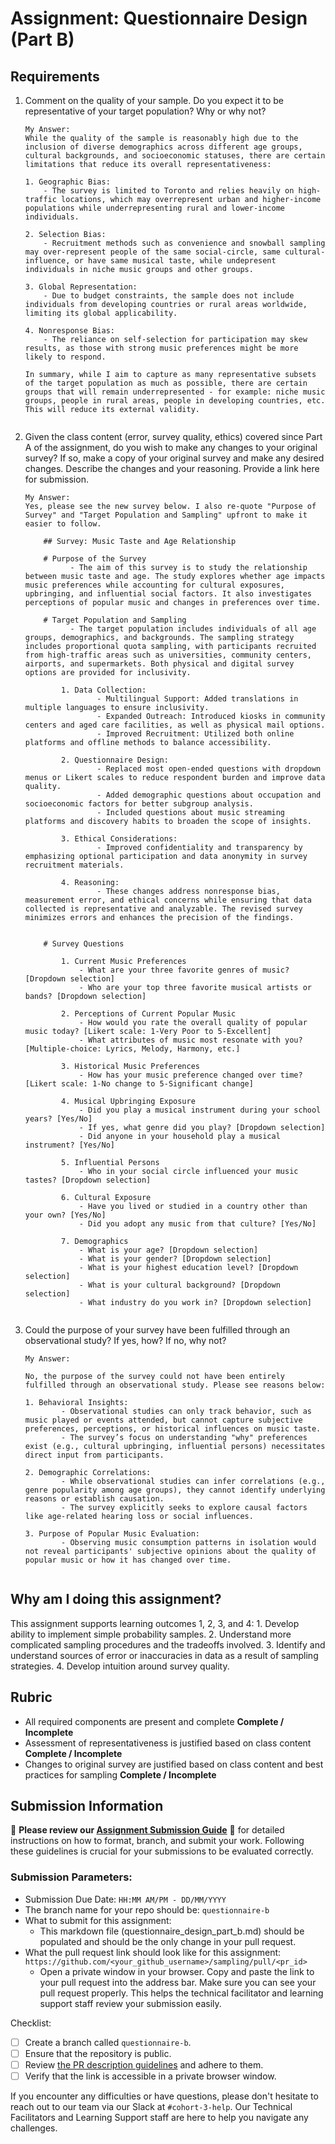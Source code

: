 # Assignment: Questionnaire Design (Part B)

## Requirements
1. Comment on the quality of your sample. Do you expect it to be representative of your target population? Why or why not?

    ```
    My Answer: 
    While the quality of the sample is reasonably high due to the inclusion of diverse demographics across different age groups, cultural backgrounds, and socioeconomic statuses, there are certain limitations that reduce its overall representativeness:

    1. Geographic Bias: 
        - The survey is limited to Toronto and relies heavily on high-traffic locations, which may overrepresent urban and higher-income populations while underrepresenting rural and lower-income individuals.
    
    2. Selection Bias: 
        - Recruitment methods such as convenience and snowball sampling may over-represent people of the same social-circle, same cultural-influence, or have same musical taste, while undepresent individuals in niche music groups and other groups.  
    
    3. Global Representation: 
        - Due to budget constraints, the sample does not include individuals from developing countries or rural areas worldwide, limiting its global applicability.
    
    4. Nonresponse Bias: 
        - The reliance on self-selection for participation may skew results, as those with strong music preferences might be more likely to respond.

    In summary, while I aim to capture as many representative subsets of the target population as much as possible, there are certain groups that will remain underrepresented - for example: niche music groups, people in rural areas, people in developing countries, etc. This will reduce its external validity.  

    
    ```

2. Given the class content (error, survey quality, ethics) covered since Part A of the assignment, do you wish to make any changes to your original survey? If so, make a copy of your original survey and make any desired changes. Describe the changes and your reasoning. Provide a link here for submission.

    ```
    My Answer: 
    Yes, please see the new survey below. I also re-quote "Purpose of Survey" and "Target Population and Sampling" upfront to make it easier to follow.

        ## Survey: Music Taste and Age Relationship
        
        # Purpose of the Survey
              - The aim of this survey is to study the relationship between music taste and age. The study explores whether age impacts music preferences while accounting for cultural exposures, upbringing, and influential social factors. It also investigates perceptions of popular music and changes in preferences over time.
        
        # Target Population and Sampling
              - The target population includes individuals of all age groups, demographics, and backgrounds. The sampling strategy includes proportional quota sampling, with participants recruited from high-traffic areas such as universities, community centers, airports, and supermarkets. Both physical and digital survey options are provided for inclusivity.
        
            1. Data Collection:
                    - Multilingual Support: Added translations in multiple languages to ensure inclusivity.
                    - Expanded Outreach: Introduced kiosks in community centers and aged care facilities, as well as physical mail options.
                    - Improved Recruitment: Utilized both online platforms and offline methods to balance accessibility.

            2. Questionnaire Design:
                    - Replaced most open-ended questions with dropdown menus or Likert scales to reduce respondent burden and improve data quality.
                    - Added demographic questions about occupation and socioeconomic factors for better subgroup analysis.
                    - Included questions about music streaming platforms and discovery habits to broaden the scope of insights.

            3. Ethical Considerations:
                    - Improved confidentiality and transparency by emphasizing optional participation and data anonymity in survey recruitment materials.

            4. Reasoning:
                    - These changes address nonresponse bias, measurement error, and ethical concerns while ensuring that data collected is representative and analyzable. The revised survey minimizes errors and enhances the precision of the findings.    

        
        # Survey Questions
        
            1. Current Music Preferences
                - What are your three favorite genres of music? [Dropdown selection]
                - Who are your top three favorite musical artists or bands? [Dropdown selection]
            
            2. Perceptions of Current Popular Music
                - How would you rate the overall quality of popular music today? [Likert scale: 1-Very Poor to 5-Excellent]
                - What attributes of music most resonate with you? [Multiple-choice: Lyrics, Melody, Harmony, etc.]
            
            3. Historical Music Preferences
                - How has your music preference changed over time? [Likert scale: 1-No change to 5-Significant change]
            
            4. Musical Upbringing Exposure
                - Did you play a musical instrument during your school years? [Yes/No]
                - If yes, what genre did you play? [Dropdown selection]
                - Did anyone in your household play a musical instrument? [Yes/No]
                
            5. Influential Persons
                - Who in your social circle influenced your music tastes? [Dropdown selection]
            
            6. Cultural Exposure
                - Have you lived or studied in a country other than your own? [Yes/No]
                - Did you adopt any music from that culture? [Yes/No]
            
            7. Demographics
                - What is your age? [Dropdown selection]
                - What is your gender? [Dropdown selection]
                - What is your highest education level? [Dropdown selection]
                - What is your cultural background? [Dropdown selection]
                - What industry do you work in? [Dropdown selection]

    
    ```

3. Could the purpose of your survey have been fulfilled through an observational study? If yes, how? If no, why not?

    ```
    My Answer: 
    
    No, the purpose of the survey could not have been entirely fulfilled through an observational study. Please see reasons below: 

    1. Behavioral Insights:
            - Observational studies can only track behavior, such as music played or events attended, but cannot capture subjective preferences, perceptions, or historical influences on music taste.
            - The survey’s focus on understanding "why" preferences exist (e.g., cultural upbringing, influential persons) necessitates direct input from participants.

    2. Demographic Correlations:
            - While observational studies can infer correlations (e.g., genre popularity among age groups), they cannot identify underlying reasons or establish causation.
            - The survey explicitly seeks to explore causal factors like age-related hearing loss or social influences.

    3. Purpose of Popular Music Evaluation:
            - Observing music consumption patterns in isolation would not reveal participants' subjective opinions about the quality of popular music or how it has changed over time.


    ```

## Why am I doing this assignment?

This assignment supports learning outcomes 1, 2, 3, and 4:
	1.	Develop ability to implement simple probability samples.
	2.	Understand more complicated sampling procedures and the tradeoffs involved.
	3.	Identify and understand sources of error or inaccuracies in data as a result of sampling strategies.
	4.	Develop intuition around survey quality.

## Rubric

-	All required components are present and complete **Complete / Incomplete**
-	Assessment of representativeness is justified based on class content **Complete / Incomplete**
-	Changes to original survey are justified based on class content and best practices for sampling **Complete / Incomplete**

## Submission Information

🚨 **Please review our [Assignment Submission Guide](https://github.com/UofT-DSI/onboarding/blob/main/onboarding_documents/submissions.md)** 🚨 for detailed instructions on how to format, branch, and submit your work. Following these guidelines is crucial for your submissions to be evaluated correctly.

### Submission Parameters:
* Submission Due Date: `HH:MM AM/PM - DD/MM/YYYY`
* The branch name for your repo should be: `questionnaire-b`
* What to submit for this assignment:
    * This markdown file (questionnaire_design_part_b.md) should be populated and should be the only change in your pull request.
* What the pull request link should look like for this assignment: `https://github.com/<your_github_username>/sampling/pull/<pr_id>`
    * Open a private window in your browser. Copy and paste the link to your pull request into the address bar. Make sure you can see your pull request properly. This helps the technical facilitator and learning support staff review your submission easily.

Checklist:
- [ ] Create a branch called `questionnaire-b`.
- [ ] Ensure that the repository is public.
- [ ] Review [the PR description guidelines](https://github.com/UofT-DSI/onboarding/blob/main/onboarding_documents/submissions.md#guidelines-for-pull-request-descriptions) and adhere to them.
- [ ] Verify that the link is accessible in a private browser window.

If you encounter any difficulties or have questions, please don't hesitate to reach out to our team via our Slack at `#cohort-3-help`. Our Technical Facilitators and Learning Support staff are here to help you navigate any challenges.
